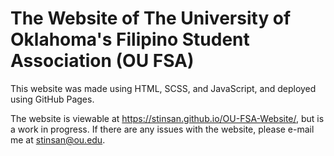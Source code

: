 # The Website of The University of Oklahoma's Filipino Student Association (OU FSA)

This website was made using HTML, SCSS, and JavaScript, and deployed using GitHub Pages.

The website is viewable at https://stinsan.github.io/OU-FSA-Website/, but is a work in progress.
If there are any issues with the website, please e-mail me at stinsan@ou.edu.
